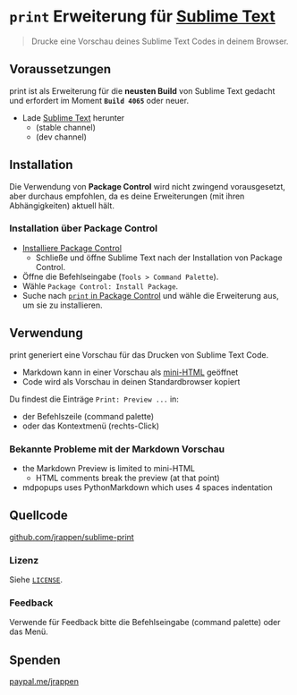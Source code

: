 # `print` Erweiterung für [Sublime Text](https://www.sublimetext.com)

> Drucke eine Vorschau deines Sublime Text Codes in deinem Browser.

## Voraussetzungen

print ist als Erweiterung für die **neusten Build** von Sublime Text gedacht und erfordert im Moment **`Build 4065`** oder neuer.

* Lade [Sublime Text](https://www.sublimetext.com) herunter
  * (stable channel)
  * (dev channel)

## Installation

Die Verwendung von **Package Control** wird nicht zwingend vorausgesetzt, aber durchaus empfohlen, da es deine Erweiterungen (mit ihren Abhängigkeiten) aktuell hält.

### Installation über Package Control

* [Installiere Package Control](https://packagecontrol.io/installation)
  * Schließe und öffne Sublime Text nach der Installation von Package Control.
* Öffne die Befehlseingabe (`Tools > Command Palette`).
* Wähle `Package Control: Install Package`.
* Suche nach [`print` in Package Control](https://packagecontrol.io/packages/print) und wähle die Erweiterung aus, um sie zu installieren.

## Verwendung

print generiert eine Vorschau für das Drucken von Sublime Text Code.

* Markdown kann in einer Vorschau als
  [mini-HTML](https://www.sublimetext.com/docs/3/minihtml.html)
  geöffnet
* Code wird als Vorschau in deinen Standardbrowser kopiert

Du findest die Einträge `Print: Preview ...` in:

* der Befehlszeile (command palette)
* oder das Kontextmenü (rechts-Click)

### Bekannte Probleme mit der Markdown Vorschau

* the Markdown Preview is limited to mini-HTML
  * HTML comments break the preview (at that point)
* mdpopups uses PythonMarkdown which uses 4 spaces indentation

## Quellcode

[github.com/jrappen/sublime-print](https://www.github.com/jrappen/sublime-print)

### Lizenz

Siehe [`LICENSE`](https://github.com/jrappen/sublime-print/blob/master/LICENSE).

### Feedback

Verwende für Feedback bitte die Befehlseingabe (command palette) oder das Menü.

## Spenden

[paypal.me/jrappen](https://www.paypal.me/jrappen)

